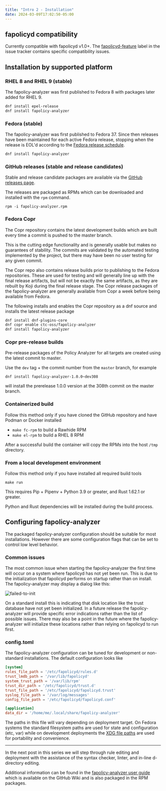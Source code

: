 ```yaml
---
title: "Intro 2 - Installation"
date: 2024-03-09T17:02:50-05:00
---
```


## fapolicyd compatibility

Currently compatible with fapolicyd v1.0+.
The [fapolicyd-feature](https://github.com/ctc-oss/fapolicy-analyzer/labels/fapolicyd-feature) label in the issue
tracker contains specific compatibility issues.

## Installation by supported platform

### RHEL 8 and RHEL 9 (stable)

The fapolicy-analyzer was first published to Fedora 8 with packages later added for RHEL 9.

```sh
dnf install epel-release
dnf install fapolicy-analyzer
```

### Fedora (stable)

The fapolicy-analyzer was first published to Fedora 37. Since then releases have been maintained for each active Fedora
release, stopping when the release is EOL'd according to
the [Fedora release schedule](https://fedorapeople.org/groups/schedule/).

```sh
dnf install fapolicy-analyzer
```

### GitHub releases (stable and release candidates)

Stable and release candidate packages are available via
the [GitHub releases page](https://github.com/ctc-oss/fapolicy-analyzer/releases).

The releases are packaged as RPMs which can be downloaded and installed with the `rpm` command.

```shell
rpm -i fapolicy-analyzer.rpm
```

### Fedora Copr

The Copr repository contains the latest development builds which are built every time a commit is pushed to the master
branch.

This is the cutting edge functionality and is generally usable but makes no guarantees of stability. The commits are
validated by the automated testing implemented by the project, but there may have been no user testing for any given
commit.

The Copr repo also contains release builds prior to publishing to the Fedora repositories. These are used for testing
and will generally line up with the final release artifacts, but will not be exactly the same artifacts, as they are
rebuilt by Koji during the final release stage. The Copr release packages of the fapolicy-analyzer are generally
available from Copr a week before being available from Fedora.

The following installs and enables the Copr repository as a dnf source and installs the latest release package

```sh
dnf install dnf-plugins-core
dnf copr enable ctc-oss/fapolicy-analyzer
dnf install fapolicy-analyzer
```

### Copr pre-release builds

Pre-release packages of the Policy Analyzer for all targets are created using the latest commit to master.

Use the `dev` tag + the commit number from the `master` branch, for example

`dnf install fapolicy-analyzer-1.0.0~dev308`

will install the prerelease 1.0.0 version at the 308th commit on the master branch.

### Containerized build

Follow this method only if you have cloned the GitHub repository and have Podman or Docker installed

- `make fc-rpm` to build a Rawhide RPM
- `make el-rpm` to build a RHEL 8 RPM

After a successful build the container will copy the RPMs into the host `/tmp` directory.

### From a local development environment

Follow this method only if you have installed all required build tools

`make run`

This requires Pip + Pipenv + Python 3.9 or greater, and Rust 1.62.1 or greater.

Python and Rust dependencies will be installed during the build process.

## Configuring fapolicy-analyzer

The packaged fapolicy-analyzer configuration should be suitable for most installations. However there are some
configuration flags that can be set to control low level behavior.

### Common issues

The most common issue when starting the fapolicy-analyzer the first time will occur on a system where fapolicyd has not
yet been run. This is due to the initialization that fapolicyd performs on startup rather than on install. The
fapolicy-analyzer may display a dialog like this:

![failed-to-init](https://github.com/ctc-oss/fapolicy-analyzer/wiki/site/failed-to-start.png)

On a standard install this is indicating that disk location like the trust database have not yet been initialized. In a
future release the fapolicy-analyzer will provide specific error indications rather than the list of possible issues.
There may also be a point in the future where the fapolicy-analyzer will initialize these locations rather than relying
on fapolicyd to run first.

### config.toml

The fapolicy-analyzer configuration can be tuned for development or non-standard installations. The default
configuration looks like

```toml
[system]
rules_file_path = '/etc/fapolicyd/rules.d'
trust_lmdb_path = '/var/lib/fapolicyd'
system_trust_path = '/var/lib/rpm'
trust_dir_path = '/etc/fapolicyd/trust.d'
trust_file_path = '/etc/fapolicyd/fapolicyd.trust'
syslog_file_path = '/var/log/messages'
config_file_path = '/etc/fapolicyd/fapolicyd.conf'

[application]
data_dir = '/home/me/.local/share/fapolicy-analyzer'
```

The paths in this file will vary depending on deployment target. On Fedora systems the standard filesystem paths are
used for state and configuration (etc, var) while on development deployments
the [XDG file paths](https://specifications.freedesktop.org/basedir-spec/basedir-spec-latest.html) are used for
portability and convenience.

---

In the next post in this series we will step through rule editing and deployment with the assistance of the syntax
checker, linter, and in-line d-directory editing.

Additional information can be found in
the [fapolicy-analyzer user guide](https://github.com/ctc-oss/fapolicy-analyzer/wiki/User-Guide) which is available on
the GitHub Wiki and is also packaged in the RPM packages.
